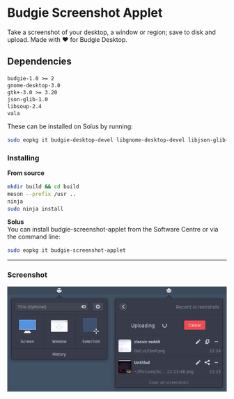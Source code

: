 # Budgie Screenshot Applet
Take a screenshot of your desktop, a window or region; save to disk and upload. Made with ❤ for Budgie Desktop.

## Dependencies
```
budgie-1.0 >= 2
gnome-desktop-3.0
gtk+-3.0 >= 3.20
json-glib-1.0
libsoup-2.4
vala
```

These can be installed on Solus by running:  
```bash
sudo eopkg it budgie-desktop-devel libgnome-desktop-devel libjson-glib-devel libsoup-devel vala
```

### Installing

**From source**  
```bash
mkdir build && cd build
meson --prefix /usr ..
ninja
sudo ninja install
```

**Solus**  
You can install budgie-screenshot-applet from the Software Centre or via the command line:
```bash
sudo eopkg it budgie-screenshot-applet
```

---

### Screenshot
<img align="center" alt="Screenshot" src="screenshot.png"/>
